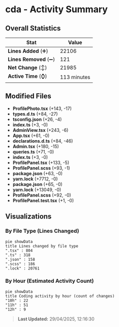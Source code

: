 # cda - Activity Summary 

## Overall Statistics

| Stat                   | Value                                                             |
| ---------------------- | ----------------------------------------------------------------- |
| **Lines Added** (➕)   | 22106                                          |
| **Lines Removed** (➖) | 121                                        |
| **Net Change** (↕)    | 21985                |
| **Active Time** (⌚)   | 113 minutes |


## Modified Files
- **ProfilePhoto.tsx** (+143, -17)
- **types.d.ts** (+84, -27)
- **tsconfig.json** (+26, -4)
- **index.ts** (+3, -0)
- **AdminView.tsx** (+243, -6)
- **App.tsx** (+61, -0)
- **declarations.d.ts** (+84, -46)
- **Admin.tsx** (+180, -15)
- **queries.ts** (+71, -0)
- **index.ts** (+3, -0)
- **ProfilePanel.tsx** (+133, -5)
- **ProfilePanel.scss** (+93, -1)
- **package.json** (+63, -0)
- **yarn.lock** (+7712, -0)
- **package.json** (+65, -0)
- **yarn.lock** (+13049, -0)
- **ProfilePanel.scss** (+92, -0)
- **ProfilePanel.test.tsx** (+1, -0)

## Visualizations

### By File Type (Lines Changed)

```mermaid
pie showData
title Lines changed by file type
".tsx" : 804
".ts" : 318
".json" : 158
".scss" : 186
".lock" : 20761
```

### By Hour (Estimated Activity Count)

```mermaid
pie showData
title Coding activity by hour (count of changes)
"10h" : 22
"11h" : 51
"12h" : 9
```


> **Last Updated:** 29/04/2025, 12:16:30